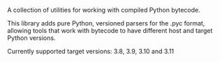 A collection of utilities for working with compiled Python bytecode.

This library adds pure Python, versioned parsers for the .pyc format, allowing
tools that work with bytecode to have different host and target Python versions.

Currently supported target versions: 3.8, 3.9, 3.10 and 3.11
